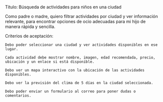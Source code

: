Título: Búsqueda de actividades para niños en una ciudad

Como padre o madre,
quiero filtrar actividades por ciudad y ver información relevante,
para encontrar opciones de ocio adecuadas para mi hijo de manera rápida y sencilla.

Criterios de aceptación:

    Debo poder seleccionar una ciudad y ver actividades disponibles en ese lugar.

    Cada actividad debe mostrar nombre, imagen, edad recomendada, precio, ubicación y un enlace si está disponible.
  
    Debo ver un mapa interactivo con la ubicación de las actividades disponibles.

    Debo ver la previsión del clima de 5 días en la ciudad seleccionada.

    Debo poder enviar un formulario al correo para poner dudas o comentarios.





    